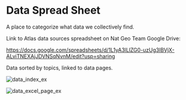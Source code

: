# Data Spread Sheet

A place to categorize what data we collectively find. 



Link to Atlas data sources spreadsheet on Nat Geo Team Google Drive:

https://docs.google.com/spreadsheets/d/1L1yA3lLlZG0-uzUg3lBVjX-ALviTNEXAjJDVNSqNvnM/edit?usp=sharing



Data sorted by topics, linked to data pages. 

![data_index_ex](\images\data_index_example.PNG)


![data_excel_page_ex](\images\data_excel_page_ex.PNG)
